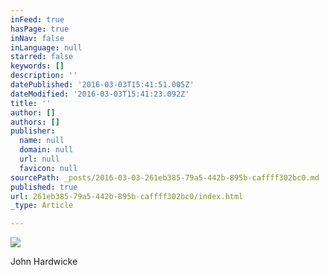 ```yaml
---
inFeed: true
hasPage: true
inNav: false
inLanguage: null
starred: false
keywords: []
description: ''
datePublished: '2016-03-03T15:41:51.005Z'
dateModified: '2016-03-03T15:41:23.092Z'
title: ''
author: []
authors: []
publisher:
  name: null
  domain: null
  url: null
  favicon: null
sourcePath: _posts/2016-03-03-261eb385-79a5-442b-895b-caffff302bc0.md
published: true
url: 261eb385-79a5-442b-895b-caffff302bc0/index.html
_type: Article

---
```

![](https://the-grid-user-content.s3-us-west-2.amazonaws.com/bd46dbe6-7bbf-4e23-9336-be8effa07dfb.jpg)

John Hardwicke